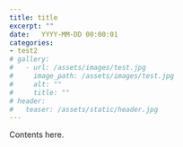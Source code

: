 ```yaml
---
title: title 
excerpt: ""    
date:   YYYY-MM-DD 00:00:01
categories:
- test2
# gallery:
#   - url: /assets/images/test.jpg
#     image_path: /assets/images/test.jpg
#     alt: ""
#     title: ""
# header:
#   teaser: /assets/static/header.jpg 
---
```


Contents here.

<!-- {% include gallery caption="Capation" %} -->
